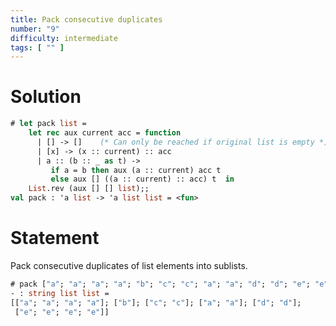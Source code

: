 ```yaml
---
title: Pack consecutive duplicates
number: "9"
difficulty: intermediate
tags: [ "" ]
---
```


# Solution

```ocaml
# let pack list =
    let rec aux current acc = function
      | [] -> []    (* Can only be reached if original list is empty *)
      | [x] -> (x :: current) :: acc
      | a :: (b :: _ as t) ->
         if a = b then aux (a :: current) acc t
         else aux [] ((a :: current) :: acc) t  in
    List.rev (aux [] [] list);;
val pack : 'a list -> 'a list list = <fun>
```

# Statement

Pack consecutive duplicates of list elements into sublists.

```ocaml
# pack ["a"; "a"; "a"; "a"; "b"; "c"; "c"; "a"; "a"; "d"; "d"; "e"; "e"; "e"; "e"];;
- : string list list =
[["a"; "a"; "a"; "a"]; ["b"]; ["c"; "c"]; ["a"; "a"]; ["d"; "d"];
 ["e"; "e"; "e"; "e"]]
```
